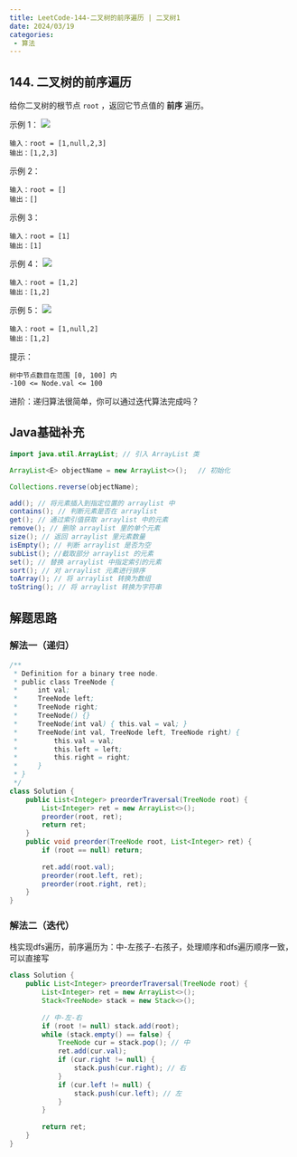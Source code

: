 ```yaml
---
title: LeetCode-144-二叉树的前序遍历 | 二叉树1
date: 2024/03/19
categories:
 - 算法
---
```

## 144. 二叉树的前序遍历
给你二叉树的根节点 `root` ，返回它节点值的 **前序** 遍历。


示例 1：
![](/image/2024031901.jpg)
```
输入：root = [1,null,2,3]
输出：[1,2,3]
```
示例 2：
```
输入：root = []
输出：[]
```
示例 3：
```
输入：root = [1]
输出：[1]
```
示例 4：
![](/image/2024031902.jpg)
```
输入：root = [1,2]
输出：[1,2]
```
示例 5：
![](/image/2024031903.jpg)
```
输入：root = [1,null,2]
输出：[1,2]
```

提示：
```
树中节点数目在范围 [0, 100] 内
-100 <= Node.val <= 100
```

进阶：递归算法很简单，你可以通过迭代算法完成吗？

## Java基础补充
```java
import java.util.ArrayList; // 引入 ArrayList 类

ArrayList<E> objectName = new ArrayList<>();　 // 初始化

Collections.reverse(objectName);

add(); // 将元素插入到指定位置的 arraylist 中
contains(); // 判断元素是否在 arraylist
get(); // 通过索引值获取 arraylist 中的元素
remove(); // 删除 arraylist 里的单个元素
size(); // 返回 arraylist 里元素数量
isEmpty(); // 判断 arraylist 是否为空
subList(); //截取部分 arraylist 的元素
set(); // 替换 arraylist 中指定索引的元素
sort();	// 对 arraylist 元素进行排序
toArray(); // 将 arraylist 转换为数组
toString();	// 将 arraylist 转换为字符串
```

## 解题思路
### 解法一（递归）
```java
/**
 * Definition for a binary tree node.
 * public class TreeNode {
 *     int val;
 *     TreeNode left;
 *     TreeNode right;
 *     TreeNode() {}
 *     TreeNode(int val) { this.val = val; }
 *     TreeNode(int val, TreeNode left, TreeNode right) {
 *         this.val = val;
 *         this.left = left;
 *         this.right = right;
 *     }
 * }
 */
class Solution {
    public List<Integer> preorderTraversal(TreeNode root) {
        List<Integer> ret = new ArrayList<>();
        preorder(root, ret);
        return ret;
    }
    public void preorder(TreeNode root, List<Integer> ret) {
        if (root == null) return;
        
        ret.add(root.val);
        preorder(root.left, ret);
        preorder(root.right, ret);
    }
}
```

### 解法二（迭代）
栈实现dfs遍历，前序遍历为：中-左孩子-右孩子，处理顺序和dfs遍历顺序一致，可以直接写
```java
class Solution {
    public List<Integer> preorderTraversal(TreeNode root) {
        List<Integer> ret = new ArrayList<>();
        Stack<TreeNode> stack = new Stack<>();
        
        // 中-左-右
        if (root != null) stack.add(root);
        while (stack.empty() == false) {
            TreeNode cur = stack.pop(); // 中
            ret.add(cur.val);
            if (cur.right != null) {
                stack.push(cur.right); // 右
            } 
            if (cur.left != null) {
                stack.push(cur.left); // 左
            }
        }
        
        return ret;
    }
}
```
